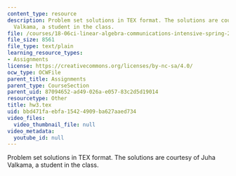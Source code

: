 ```yaml
---
content_type: resource
description: Problem set solutions in TEX format. The solutions are courtesy of Juha
  Valkama, a student in the class.
file: /courses/18-06ci-linear-algebra-communications-intensive-spring-2004/bbd471faebfa15424909ba627aaed734_hw3.tex
file_size: 8561
file_type: text/plain
learning_resource_types:
- Assignments
license: https://creativecommons.org/licenses/by-nc-sa/4.0/
ocw_type: OCWFile
parent_title: Assignments
parent_type: CourseSection
parent_uid: 87094652-ad49-026a-e057-83c2d5d19014
resourcetype: Other
title: hw3.tex
uid: bbd471fa-ebfa-1542-4909-ba627aaed734
video_files:
  video_thumbnail_file: null
video_metadata:
  youtube_id: null
---
```

Problem set solutions in TEX format. The solutions are courtesy of Juha Valkama, a student in the class.